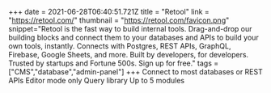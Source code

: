 +++
date = 2021-06-28T06:40:51.721Z
title = "Retool"
link = "https://retool.com/"
thumbnail = "https://retool.com/favicon.png"
snippet="Retool is the fast way to build internal tools. Drag-and-drop our building blocks and connect them to your databases and APIs to build your own tools, instantly. Connects with Postgres, REST APIs, GraphQL, Firebase, Google Sheets, and more.  Built by developers, for developers. Trusted by startups and Fortune 500s. Sign up for free."
tags = ["CMS","database","admin-panel"]
+++
Connect to most databases or REST APIs
Editor mode only
Query library
Up to 5 modules
